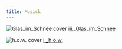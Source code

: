 ```yaml
---
title: Musick
---
```


![Glas_im_Schnee cover](assets/img/iii_Cover.png)
[iii.\_Glas_im_Schnee](https://distrokid.com/hyperfollow/himravnn/glas-im-schnee)

![h.o.w. cover](assets/img/0H.png)
[i.\_h.o.w.](https://distrokid.com/hyperfollow/himravnn/h-o-w)
